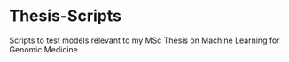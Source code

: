 # Thesis-Scripts
Scripts to test models relevant to my MSc Thesis on Machine Learning for Genomic Medicine

